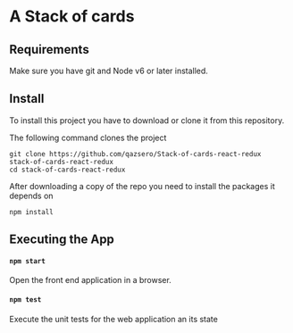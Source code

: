 
# A Stack of cards

## Requirements

Make sure you have git and Node v6 or later installed.


## Install

To install this project you have to download or clone it from this repository.

The following command clones the project
```shell
git clone https://github.com/qazsero/Stack-of-cards-react-redux  stack-of-cards-react-redux
cd stack-of-cards-react-redux
```

After downloading a copy of the repo you need to install the packages it depends on

```shell
npm install
```

## Executing the App

#### `npm start`

Open the front end application in a browser.

#### `npm test`

Execute the unit tests for the web application an its state
